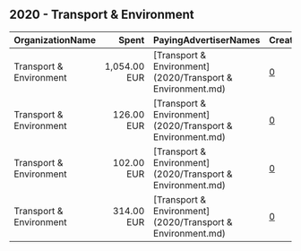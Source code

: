 ## 2020 - Transport & Environment 
|OrganizationName|Spent|PayingAdvertiserNames|CreativeUrls|Impressions|Genders|AgeBrackets|CountryCodes|BillingAddresses|CandidateBallotInformation|
|:---|---:|:---|:---|---:|:---|:---|:---|:---|:---|
|Transport & Environment|1,054.00 EUR|[Transport & Environment](2020/Transport & Environment.md)|[0](https://www.snap.com/political-ads/asset/31e000caf4de1c1d888a1de39d097b581f659dc358445b77af750e9839fe4749?mediaType=mp4)|1,506,933|||france|"Square de Meeus, 18,Bruxelles,1050,BE"||
|Transport & Environment|126.00 EUR|[Transport & Environment](2020/Transport & Environment.md)|[0](https://www.snap.com/political-ads/asset/900731014dda4d59110eb56973b24aaa72ab112188b1856a7b1d4c29f0c259ee?mediaType=png)|175,582|||france|"Square de Meeus, 18,Bruxelles,1050,BE"||
|Transport & Environment|102.00 EUR|[Transport & Environment](2020/Transport & Environment.md)|[0](https://www.snap.com/political-ads/asset/b4067f1b5ef667e6c662e15d7ae58da5c9ecfffa89de1de3a5418c6dd1f47551?mediaType=png)|65,084|||germany|"Square de Meeus, 18,Bruxelles,1050,BE"||
|Transport & Environment|314.00 EUR|[Transport & Environment](2020/Transport & Environment.md)|[0](https://www.snap.com/political-ads/asset/a4b0935cab6b3020697b78e022c6df35103f8fe490c7f6f852d41d78940ab4c8?mediaType=mp4)|218,610|||germany|"Square de Meeus, 18,Bruxelles,1050,BE"||
